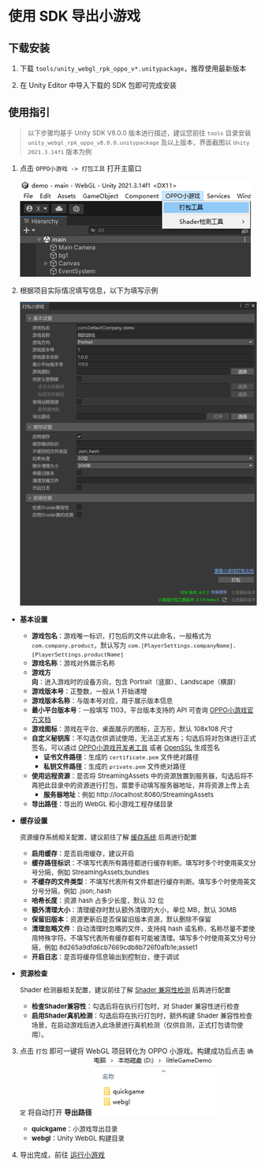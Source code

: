 # 使用 SDK 导出小游戏

## 下载安装

1. 下载 `tools/unity_webgl_rpk_oppo_v*.unitypackage`，推荐使用最新版本

2. 在 Unity Editor 中导入下载的 SDK 包即可完成安装


## 使用指引

> <font size=2>以下步骤均基于 Unity SDK V8.0.0 版本进行描述，建议您前往 `tools` 目录安装 `unity_webgl_rpk_oppo_v8.0.0.unitypackage` 及以上版本，界面截图以 `Unity 2021.3.14f1` 版本为例 </font>

1. 点击 `OPPO小游戏 -> 打包工具` 打开主窗口

    ![入口](image/BuildToolEntry.png)

2. 根据项目实际情况填写信息，以下为填写示例

    ![主面板](image/BuildToolMain.png)
- **基本设置**
    - <font size=2>**游戏包名**：游戏唯一标识，打包后的文件以此命名，一般格式为 `com.company.product`，默认写为 `com.[PlayerSettings.companyName].[PlayerSettings.productName]`</font>
    - <font size=2>**游戏名称**：游戏对外展示名称</font>
    - <font size=2>**游戏方向**：进入游戏时的设备方向，包含 Portrait（竖屏）、Landscape（横屏）</font>
    - <font size=2>**游戏版本号**：正整数，一般从 1 开始递增</font>
    - <font size=2>**游戏版本名称**：与版本号对应，用于展示版本信息</font>
    - <font size=2>**最小平台版本号**：一般填写 1103，平台版本支持的 API 可查询 [OPPO小游戏官方文档](https://ie-activity-cn.heytapimage.com/static/minigame/CN/docs/index.html#/)</font>
    - <font size=2>**游戏图标**：游戏在平台、桌面展示的图标，正方形，默认 108x108 尺寸</font>
    - <font size=2>**自定义秘钥库**：不勾选仅供调试使用，无法正式发布；勾选后将对包体进行正式签名，可以通过 [OPPO小游戏开发者工具](https://ie-activity-cn.heytapimage.com/static/minigame/CN/docs/index.html#/develop/games/ide?id=_5%e3%80%81%e7%94%9f%e6%88%90%e6%b8%b8%e6%88%8f%e7%ad%be%e5%90%8d) 或者 [OpenSSL](https://ie-activity-cn.heytapimage.com/static/minigame/CN/docs/index.html#/develop/games/quickgame?id=_53-%e5%85%b6%e4%bb%96%e7%94%9f%e6%88%90-release-%e7%ad%be%e5%90%8d%e6%96%b9%e5%bc%8f) 生成签名</font>
        - <font size=2>**证书文件路径**：生成的 `certificate.pem` 文件绝对路径</font>
        - <font size=2>**私钥文件路径**：生成的 `private.pem` 文件绝对路径</font>
    - <font size=2>**使用远程资源**：是否将 StreamingAssets 中的资源放置到服务器，勾选后将不再把此目录中的资源进行打包，需要手动填写服务器地址，并将资源上传上去</font>
        - <font size=2>**服务器地址**：例如 http://localhost:8080/StreamingAssets</font>
    - <font size=2>**导出路径**：导出的 WebGL 和小游戏工程存储目录</font>
- **缓存设置**

    <font size=2>资源缓存系统相关配置，建议前往了解 [缓存系统](AssetCache.md) 后再进行配置</font>
    - <font size=2>**启用缓存**：是否启用缓存，建议开启</font>
    - <font size=2>**缓存路径标识**：不填写代表所有路径都进行缓存判断。填写时多个时使用英文分号分隔，例如 StreamingAssets;bundles</font>
    - <font size=2>**不缓存的文件类型**：不填写代表所有文件都进行缓存判断。填写多个时使用英文分号分隔，例如 .json;.hash</font>
    - <font size=2>**哈希长度**：资源 hash 占多少长度，默认 32 位</font>
    - <font size=2>**额外清理大小**：清理缓存时默认额外清理的大小，单位 MB，默认 30MB</font>
    - <font size=2>**保留旧版本**：资源更新后是否保留旧版本资源，默认删除不保留</font>
    - <font size=2>**清理忽略文件**：自动清理时忽略的文件，支持纯 hash 或名称，名称尽量不要使用特殊字符。不填写代表所有缓存都有可能被清理。填写多个时使用英文分号分隔，例如 8d265a9dfd6cb7669cdb8b726f0afb1e;asset1</font>
    - <font size=2>**开启日志**：是否将缓存信息输出到控制台，便于调试</font>
- **资源检查**
    
    <font size=2>Shader 检测器相关配置，建议前往了解 [Shader 兼容性检测](ShaderCompatibilityDetect.md) 后再进行配置</font>
    - <font size=2>**检查Shader兼容性**：勾选后将在执行打包时，对 Shader 兼容性进行检查</font>
    - <font size=2>**启用Shader真机检测**：勾选后将在执行打包时，额外构建 Shader 兼容性检查场景，在启动游戏后进入此场景进行真机检测（仅供自测，正式打包请勿使用）。</font>

3. 点击 `打包` 即可一键将 WebGL 项目转化为 OPPO 小游戏。构建成功后点击 `确定` 将自动打开 **导出路径**
![导出目录](image/OutputDirectory.png)

    - <font size=2>**quickgame**：小游戏导出目录</font>
    - <font size=2>**webgl**：Unity WebGL 构建目录</font>

4. 导出完成，前往 [运行小游戏](RunQuickGame.md)